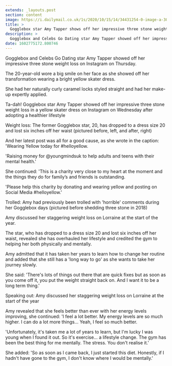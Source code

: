 ```yaml
--- 
extends: _layouts.post 
section: content 
image: https://i.dailymail.co.uk/1s/2020/10/15/14/34431254-0-image-a-30_1602768647694.jpg 
title: > 
  Gogglebox star Amy Tapper shows off her impressive three stone weight loss 
description: > 
  Gogglebox and Celebs Go Dating star Amy Tapper showed off her impressive three stone weight loss on Instagram on Thursday.The 20-year-old wore a big smile on her face as she showed off her transformation wearing a bright yellow skater dress.'Please help this charity by donating and wearing yellow and posting on Social Media #helloyellow.'Trolled: Amy had previously been trolled with 'horrible' comments during her Gogglebox days (pictured before shedding three stone in 2018)Amy discussed her staggering weight loss on Lorraine at the start of the year.Speaking out: Amy discussed her staggering weight loss on Lorraine at the start of the yearAmy revealed that she feels better than ever with her energy levels improving, she continued: 'I feel a lot better. 
date: 1602775172.800746 
--- 
```

Gogglebox and Celebs Go Dating star Amy Tapper showed off her impressive three stone weight loss on Instagram on Thursday.

The 20-year-old wore a big smile on her face as she showed off her transformation wearing a bright yellow skater dress.

She had her naturally curly caramel locks styled straight and had her make-up expertly applied.

Ta-dah! Gogglebox star Amy Tapper showed off her impressive three stone weight loss in a yellow skater dress on Instagram on Wednesday after adopting a healthier lifestyle

Weight loss: The former Gogglebox star, 20, has dropped to a dress size 20 and lost six inches off her waist (pictured before, left, and after, right)

And her latest post was all for a good cause, as she wrote in the caption: 'Wearing Yellow today for #helloyellow.

'Raising money for @youngmindsuk to help adults and teens with their mental health.'

She continued: 'This is a charity very close to my heart at the moment and the things they do for family’s and friends is outstanding.

'Please help this charity by donating and wearing yellow and posting on Social Media #helloyellow.'

Trolled: Amy had previously been trolled with 'horrible' comments during her Gogglebox days (pictured before shedding three stone in 2018)

Amy discussed her staggering weight loss on Lorraine at the start of the year.

The star, who has dropped to a dress size 20 and lost six inches off her waist, revealed she has overhauled her lifestyle and credited the gym to helping her both physically and mentally.

Amy admitted that it has taken her years to learn how to change her routine and added that she still has a 'long way to go' as she wants to take her journey slowly.

She said: 'There's lots of things out there that are quick fixes but as soon as you come off it, you put the weight straight back on. And I want it to be a long term thing.'

Speaking out: Amy discussed her staggering weight loss on Lorraine at the start of the year

Amy revealed that she feels better than ever with her energy levels improving, she continued: 'I feel a lot better. My energy levels are so much higher. I can do a lot more things... Yeah, I feel so much better.

'Unfortunately, it's taken me a lot of years to learn, but I'm lucky I was young when I found it out. So it's exercise… a lifestyle change. The gym has been the best thing for me mentally. The stress. You don't realise it.'

She added: 'So as soon as I came back, I just started this diet. Honestly, if I hadn't have gone to the gym, I don't know where I would be mentally.'